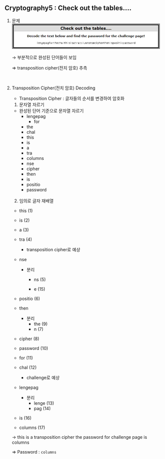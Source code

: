 ## Cryptography5 : Check out the tables....



1. 문제
![1588347946787](./images/1588347946787.png)

   → 부분적으로 완성된 단어들이 보임

   ⇒ transposition cipher(전치 암호) 추측

<br>

2. Transposition Cipher(전치 암호) Decoding

   - Transposition Cipher : 글자들의 순서를 변경하여 암호화

   1) 문자열 자르기
   
    - 완성된 단어 기준으로 문자열 자르기
      	- lengepag
         	- for
      	- the
      	- chal
      	- this
      	- is
      	- a
      	- tra
      	- columns
      	- nse
      	- cipher
      	- then
      	- is
      	- positio
      	- password
   
   <br>
   
   2) 임의로 글자 재배열
   
   - this (1)
   
   - is (2)
   
   - a (3)
   
   - tra (4)
   
     - transposition cipher로 예상
   
   - nse 
   
     - 분리
   
       - ns (5)
   
       - e (15)
   
   - positio (6)
   - then
     - 분리
       - the (9)
       - n (7)
   - cipher (8)
   - password (10)
   - for (11)
   - chal (12)
     - challenge로 예상
   - lengepag
     - 분리
       - lenge (13)
       - pag (14)
   - is (16)
   - columns (17)
   
   → this is a transposition cipher the password for challenge page is columns
   
   ⇒ Password : `columns`
